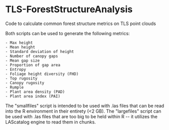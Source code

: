 # TLS-ForestStructureAnalysis
Code to calculate common forest structure metrics on TLS point clouds

Both scripts can be used to generate the following metrics:

	- Max height
	- Mean height
	- Standard deviation of height
	- Number of canopy gaps
	- Mean gap size
	- Proportion of gap area
	- Entropy
	- Foliage height diversity (FHD)
	- Top rugosity
	- Canopy rugosity
	- Rumple
	- Plant area density (PAD)
	- Plant area index (PAI) 

 The "smallfiles" script is intended to be used with .las files that can be read into the R environment in their entirety (<2 GB). The "largefiles" script can be used with .las files that are too big to be held within R -- it utilizes the LAScatalog engine to read them in chunks.
